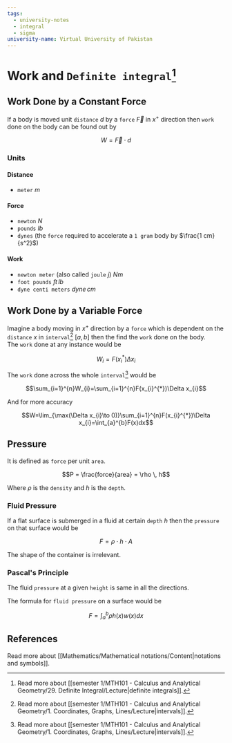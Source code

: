 ```yaml
---
tags:
  - university-notes
  - integral
  - sigma
university-name: Virtual University of Pakistan
---
```


# Work and `Definite integral`[^1]
## Work Done by a Constant Force
If a body is moved unit `distance` $d$ by a `force` $\vec{F}$ in $x^+$ direction then `work` done on the body can be found out by  

$$W = \vec{F} \cdot d$$

### Units
#### Distance
- `meter` $m$

#### Force
- `newton` $N$
- `pounds` $lb$
- `dynes` (the `force` required to accelerate a `1 gram` body by $\frac{1 cm}{s^2}$)

#### Work
- `newton meter` (also called `joule` $j$) $N m$
- `foot pounds` $ft \, lb$
- `dyne centi meters` $dyne \, cm$

## Work Done by a Variable Force
Imagine a body moving in $x^+$ direction by a `force` which is dependent on the `distance` $x$ in `interval`[^2] $[a, b]$ then the find the `work` done on the body.  
The `work` done at any instance would be  

$$W_i = F(x_i^*)\Delta x_i$$

The `work` done across the whole `interval`[^2] would be  

$$\sum_{i=1}^{n}W_{i}=\sum_{i=1}^{n}F(x_{i}^{*})\Delta x_{i}$$

And for more accuracy  

$$W=\lim_{\max(\Delta x_{i}\to 0)}\sum_{i=1}^{n}F(x_{i}^{*})\Delta x_{i}=\int_{a}^{b}F(x)dx$$

## Pressure
It is defined as `force` per unit `area`.  

$$P = \frac{force}{area} = \rho \, h$$

Where $\rho$ is the `density` and $h$ is the `depth`.

### Fluid Pressure
If a flat surface is submerged in a fluid at certain `depth` $h$ then the `pressure` on that surface would be  

$$F = \rho \cdot h \cdot A$$

The shape of the container is irrelevant.

### Pascal's Principle
The fluid `pressure` at a given `height` is same in all the directions.

The formula for `fluid pressure` on a surface would be  

$$F = \int_{a}^{b} \rho h(x) w(x) dx$$

## References
Read more about [[Mathematics/Mathematical notations/Content|notations and symbols]].

[^1]: Read more about [[semester 1/MTH101 - Calculus and Analytical Geometry/29. Definite Integral/Lecture|definite integrals]].
[^2]: Read more about [[semester 1/MTH101 - Calculus and Analytical Geometry/1. Coordinates, Graphs, Lines/Lecture|intervals]].
